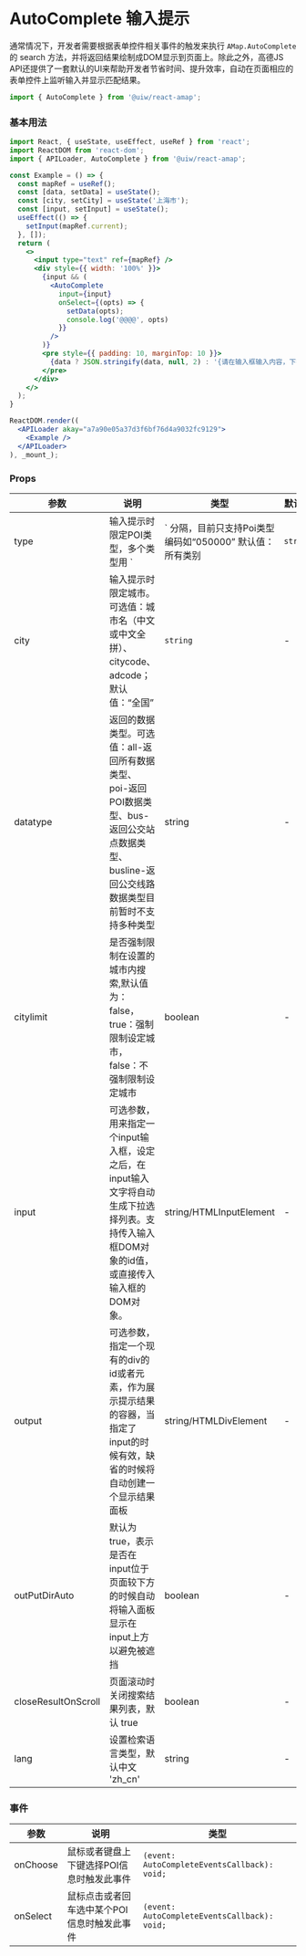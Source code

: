 AutoComplete 输入提示
===

通常情况下，开发者需要根据表单控件相关事件的触发来执行 `AMap.AutoComplete` 的 search 方法，并将返回结果绘制成DOM显示到页面上。除此之外，高德JS API还提供了一套默认的UI来帮助开发者节省时间、提升效率，自动在页面相应的表单控件上监听输入并显示匹配结果。

```jsx
import { AutoComplete } from '@uiw/react-amap';
```

### 基本用法

<!--DemoStart,bgWhite,noScroll,codePen,codeSandbox-->
```jsx
import React, { useState, useEffect, useRef } from 'react';
import ReactDOM from 'react-dom';
import { APILoader, AutoComplete } from '@uiw/react-amap';

const Example = () => {
  const mapRef = useRef();
  const [data, setData] = useState();
  const [city, setCity] = useState('上海市');
  const [input, setInput] = useState();
  useEffect(() => {
    setInput(mapRef.current);
  }, []);
  return (
    <>
      <input type="text" ref={mapRef} />
      <div style={{ width: '100%' }}>
        {input && (
          <AutoComplete
            input={input}
            onSelect={(opts) => {
              setData(opts);
              console.log('@@@@', opts)
            }}
          />
        )}
        <pre style={{ padding: 10, marginTop: 10 }}>
          {data ? JSON.stringify(data, null, 2) : '{请在输入框输入内容，下拉列表选择...}'}
        </pre>
      </div>
    </>
  );
}

ReactDOM.render((
  <APILoader akay="a7a90e05a37d3f6bf76d4a9032fc9129">
    <Example />
  </APILoader>
), _mount_);
```
<!--End-->

### Props

| 参数 | 说明 | 类型 | 默认值 |
|--------- |-------- |--------- |-------- |
| type | 输入提示时限定POI类型，多个类型用 `|` 分隔，目前只支持Poi类型编码如“050000” 默认值：所有类别 | `string` | - |
| city | 输入提示时限定城市。可选值：城市名（中文或中文全拼）、citycode、adcode；默认值：“全国” | `string` | - |
| datatype | 返回的数据类型。可选值：all-返回所有数据类型、poi-返回POI数据类型、bus-返回公交站点数据类型、busline-返回公交线路数据类型目前暂时不支持多种类型 | string | - |
| citylimit | 是否强制限制在设置的城市内搜索,默认值为：false，true：强制限制设定城市，false：不强制限制设定城市 | boolean | - |
| input | 可选参数，用来指定一个input输入框，设定之后，在input输入文字将自动生成下拉选择列表。支持传入输入框DOM对象的id值，或直接传入输入框的DOM对象。 | string/HTMLInputElement | - |
| output | 可选参数，指定一个现有的div的id或者元素，作为展示提示结果的容器，当指定了input的时候有效，缺省的时候将自动创建一个显示结果面板 | string/HTMLDivElement | - |
| outPutDirAuto | 默认为true，表示是否在input位于页面较下方的时候自动将输入面板显示在input上方以避免被遮挡 | boolean | - |
| closeResultOnScroll | 页面滚动时关闭搜索结果列表，默认 true | boolean | - |
| lang | 设置检索语言类型，默认中文 'zh_cn' | string | - |

### 事件

| 参数 | 说明 | 类型 |
| ---- | ---- | ---- |
| onChoose | 鼠标或者键盘上下键选择POI信息时触发此事件 | `(event: AutoCompleteEventsCallback): void;` |
| onSelect | 鼠标点击或者回车选中某个POI信息时触发此事件 | `(event: AutoCompleteEventsCallback): void;` |
